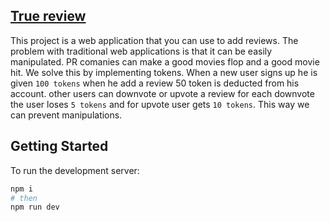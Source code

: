 ## [True review](https://truereview-frontend.vercel.app/)

This project is a web application that you can use to add reviews. The problem with traditional web applications is that it can be easily manipulated. PR comanies can make a good movies flop and a good movie hit. We solve this by implementing tokens. When a new user signs up he is given `100 tokens` when he add a review 50 token is deducted from his account. other users can downvote or upvote a review for each downvote the user loses `5 tokens` and for upvote user gets `10 tokens`. This way we can prevent manipulations.

## Getting Started

To run the development server:

```bash
npm i
# then
npm run dev
```

